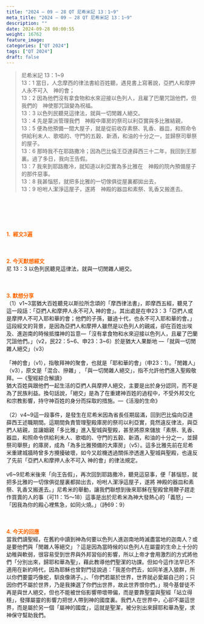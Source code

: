 ```yaml
---
title: "2024 – 09 – 28 QT 尼希米記 13：1~9"
meta_title: "2024 – 09 – 28 QT 尼希米記 13：1~9"
description: ""
date: 2024-09-28 00:00:55
weight: 16762
feature_image: 
categories: ["QT 2024"]
tags: ["QT 2024"]
draft: false
---
```


<blockquote>尼希米記 13：1~9<br />
13：1 當日，人念摩西的律法書給百姓聽，遇見書上寫著說，亞捫人和摩押人永不可入　神的會；<br />
13：2 因為他們沒有拿食物和水來迎接以色列人，且雇了巴蘭咒詛他們，但我們的　神使那咒詛變為祝福。<br />
13：3 以色列民聽見這律法，就與一切閒雜人絕交。<br />
13：4 先是蒙派管理我們　神殿中庫房的祭司以利亞實與多比雅結親，<br />
13：5 便為他預備一間大屋子，就是從前收存素祭、乳香、器皿，和照命令供給利未人、歌唱的、守門的五穀、新酒，和油的十分之一，並歸祭司舉祭的屋子。<br />
13：6 那時我不在耶路撒冷；因為巴比倫王亞達薛西三十二年，我回到王那裏。過了多日，我向王告假。<br />
13：7 我來到耶路撒冷，就知道以利亞實為多比雅在　神殿的院內預備屋子的那件惡事。<br />
13：8 我甚惱怒，就把多比雅的一切傢俱從屋裏都拋出去，<br />
13：9 吩咐人潔淨這屋子，遂將　神殿的器皿和素祭、乳香又搬進去。</blockquote><br />
&nbsp;<br />
<br />
&nbsp;<br />
<br />
<span style="color: #ff6600;"><strong>1.  經文3遍</strong></span><br />
<br />
&nbsp;<br />
<br />
<span style="color: #ff6600;"><strong>2. 今天默想經文<br />
</strong></span>尼 13：3 以色列民聽見這律法，就與一切閒雜人絕交。<br />
<br />
&nbsp;<br />
<br />
<strong><span style="color: #ff6600;">3. 默想分享<br />
</span></strong>（1）v1~3當猶大百姓聽見以斯拉所念頌的「摩西律法書」，即摩西五經，聽見了這一段話：「亞捫人和摩押人永不可入 神的會」。其出處是在申23：3「亞捫人或是摩押人不可入耶和華的會；他們的子孫，雖過十代，也永不可入耶和華的會。」這段經文的背景，是因為亞捫人和摩押人雖然是以色列人的親戚，卻在百姓出埃及、進迦南的時候抵擋神的旨意—「沒有拿食物和水來迎接以色列人，且雇了巴蘭咒詛他們。」（v2，民22：5~6、申23：3~6）於是猶大人果斷地 —「就與一切閒雜人絕交」（v3）<br />
<br />
「神的會」（v1），指敬拜神的聚會，也就是「耶和華的會」（申23：1）。「閒雜人」（v3），原文是「混合、摻雜」, 「與一切閒雜人絕交」，指不允許他們進入聖殿敬拜。—《聖經綜合解讀》<br />
猶大百姓與跟他們一起生活的亞捫人與摩押人絕交，主要是出於身分認同，而不是為了民族利益。換句話說，「絕交」是為了在重建神百姓的過程中，不受外邦文化和宗教影響，持守神百姓的身分而採取的措施。—《活潑的生命》<br />
<br />
（2）v4~9這一段事件，是發生在尼希米因為省長任期屆滿，回到巴比倫向亞達薛西王述職期間。這期間負責管理聖殿庫房的祭司以利亞實，竟然違反律法，與亞捫人結親，並讓姻親「多比雅」進入聖城與聖殿，甚至將原來儲放「素祭、乳香、器皿，和照命令供給利未人、歌唱的、守門的五穀、新酒，和油的十分之一，並歸祭司舉祭」的庫房，成為「為多比雅預備的大庫房」（v5）。這多比雅先前在尼希米重建城牆時曾多方攪擾破壞，如今又趁機透過關係滲透進入聖城與聖殿，也違反了先前「亞捫人和摩押人永不可入 神的會」的律法規定。<br />
<br />
v6~9尼希米後來「向王告假」，再次回到耶路撒冷，聽見這惡事，便「甚惱怒，就把多比雅的一切傢俱從屋裏都拋出去，吩咐人潔淨這屋子，遂將 神殿的器皿和素祭、乳香又搬進去。」尼希米的舉動，讓我們聯想到後來耶穌在聖殿曾用鞭子趕走作買賣的人的事（可11：15～18）這事是出於尼希米為神大發熱心的「義怒」—「因我為你的殿心裡焦急，如同火燒。」（詩69：9）<br />
<br />
&nbsp;<br />
<br />
<strong style="font-size: inherit;"><span style="color: #ff6600;">4. 今天的回應<br />
</span></strong>當我們讀聖經，在舊約中讀到神為何要以色列人進迦南地時滅盡當地的迦南人？或是要他們與「閒雜人等絕交」？這是因為當時候的以色列人在屬靈的生命上十分的幼稚與軟弱，很容易受到世界與外邦習俗的影響，所以上帝才會用激烈的方式將他們「分別出來，歸耶和華為聖」，藉此教導他們聖潔的功課。但如今這作法早已不適用在新約時代，因為耶穌也曾對門徒說過：「我差你們去，如同羊進入狼群，所以你們要靈巧像蛇，馴良像鴿子。」、「你們若屬於世界，世界就必愛屬自己的；只因你們不屬於世界，乃是我揀選了你們出世界，故此世界恨你們。」現今基督徒不再是與世人絕交，但也不能被世俗影響帶壞帶偏，而是要靠聖靈與聖經「站立得穩」，發揮屬靈的影響力把世人帶到神的國度裏。我們人在世界中，心卻不屬這世界，而是屬於另一個「屬神的國度」，這就是聖潔，被分別出來歸耶和華為聖，求神保守幫助我們。<br />
<br />
&nbsp;<br />
<br />
<strong style="font-size: inherit;"><span style="color: #ff6600;"> </span></strong>
        